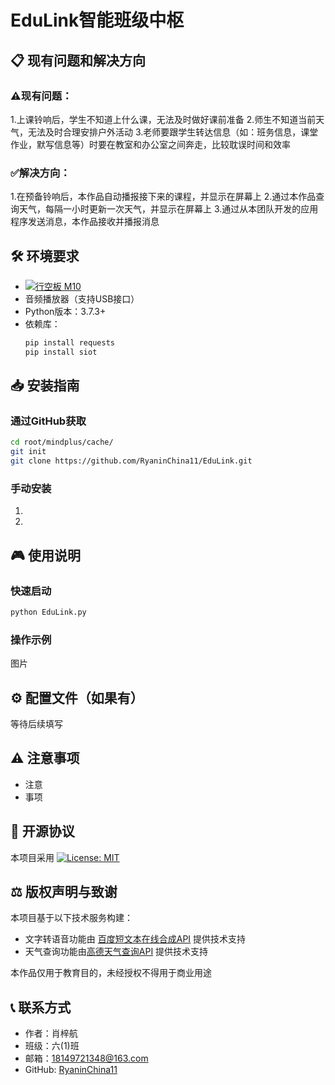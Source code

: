 # EduLink智能班级中枢

## 📋 现有问题和解决方向
### ⚠️现有问题：
1.上课铃响后，学生不知道上什么课，无法及时做好课前准备
2.师生不知道当前天气，无法及时合理安排户外活动
3.老师要跟学生转达信息（如：班务信息，课堂作业，默写信息等）时要在教室和办公室之间奔走，比较耽误时间和效率
### ✅解决方向：
1.在预备铃响后，本作品自动播报接下来的课程，并显示在屏幕上
2.通过本作品查询天气，每隔一小时更新一次天气，并显示在屏幕上
3.通过从本团队开发的应用程序发送消息，本作品接收并播报消息

## 🛠️ 环境要求
- [![行空板 M10](https://img.shields.io/badge/%E8%A1%8C%E7%A9%BA%E6%9D%BF-M10-blue)](https://unihiker.com.cn/products/m10)
- 音频播放器（支持USB接口）
- Python版本：3.7.3+
- 依赖库：
  ```bash
  pip install requests
  pip install siot
  ```

## 📥 安装指南
### 通过GitHub获取
```bash
cd root/mindplus/cache/
git init
git clone https://github.com/RyaninChina11/EduLink.git
```

### 手动安装
1.
2.

## 🎮 使用说明
### 快速启动
```bash
python EduLink.py
```
### 操作示例
图片

## ⚙️ 配置文件（如果有）
等待后续填写

## ⚠️ 注意事项
- 注意
- 事项

## 📜 开源协议
本项目采用 [![License: MIT](https://img.shields.io/badge/License-MIT-yellow.svg)](https://github.com/RyaninChina11/YCCJTechFestival2025/blob/main/LICENSE)

## ⚖️ 版权声明与致谢
本项目基于以下技术服务构建：
- 文字转语音功能由 [百度短文本在线合成API](https://cloud.baidu.com/doc/SPEECH/s/mlbxh7xie) 提供技术支持
- 天气查询功能由[高德天气查询API](https://lbs.amap.com/api/webservice/guide/api/weatherinfo) 提供技术支持

本作品仅用于教育目的，未经授权不得用于商业用途

## 📞 联系方式
- 作者：肖梓航
- 班级：六(1)班
- 邮箱：18149721348@163.com
- GitHub: [RyaninChina11](https://github.com/RyaninChina11)
